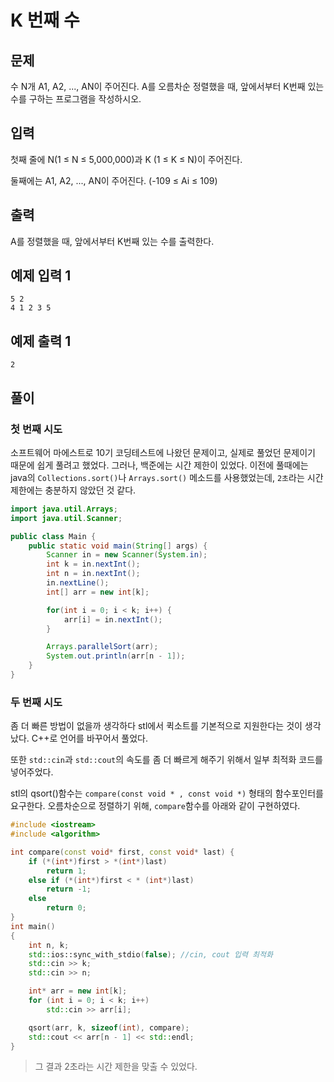 # K 번째 수

## 문제
수 N개 A1, A2, ..., AN이 주어진다. A를 오름차순 정렬했을 때, 앞에서부터 K번째 있는 수를 구하는 프로그램을 작성하시오.

## 입력
첫째 줄에 N(1 ≤ N ≤ 5,000,000)과 K (1 ≤ K ≤ N)이 주어진다.

둘째에는 A1, A2, ..., AN이 주어진다. (-109 ≤ Ai ≤ 109)

## 출력
A를 정렬했을 때, 앞에서부터 K번째 있는 수를 출력한다.

## 예제 입력 1
```
5 2
4 1 2 3 5
```

## 예제 출력 1
```
2
```

## 풀이

### 첫 번째 시도
소프트웨어 마에스트로 10기 코딩테스트에 나왔던 문제이고, 실제로 풀었던 문제이기 때문에 쉽게 풀려고 했었다.
그러나,  백준에는 시간 제한이 있었다.
이전에 풀때에는 java의 `Collections.sort()`나 `Arrays.sort()` 메소드를 사용했었는데, `2초`라는 시간제한에는 충분하지 않았던 것 같다.

```java
import java.util.Arrays;
import java.util.Scanner;

public class Main {
    public static void main(String[] args) {
        Scanner in = new Scanner(System.in);
        int k = in.nextInt();
        int n = in.nextInt();
        in.nextLine();
        int[] arr = new int[k];

        for(int i = 0; i < k; i++) {
            arr[i] = in.nextInt();
        }

        Arrays.parallelSort(arr);
        System.out.println(arr[n - 1]);
    }
}
```

### 두 번째 시도

좀 더 빠른 방법이 없을까 생각하다 stl에서 퀵소트를 기본적으로 지원한다는 것이 생각났다. C++로 언어를 바꾸어서 풀었다.

또한 `std::cin`과 `std::cout`의 속도를 좀 더 빠르게 해주기 위해서 일부 최적화 코드를 넣어주었다.

stl의 qsort()함수는 `compare(const void * , const void *)` 형태의 함수포인터를 요구한다. 오름차순으로 정렬하기 위해, `compare`함수를 아래와 같이 구현하였다.
```c++
#include <iostream>
#include <algorithm>

int compare(const void* first, const void* last) {
	if (*(int*)first > *(int*)last)
		return 1;
	else if (*(int*)first < * (int*)last)
		return -1;
	else
		return 0;
}
int main()
{
	int n, k;
	std::ios::sync_with_stdio(false); //cin, cout 입력 최적화
	std::cin >> k;
	std::cin >> n;

	int* arr = new int[k];
	for (int i = 0; i < k; i++)
		std::cin >> arr[i];

	qsort(arr, k, sizeof(int), compare);
	std::cout << arr[n - 1] << std::endl;
}
```

> 그 결과 2초라는 시간 제한을 맞출 수 있었다.
